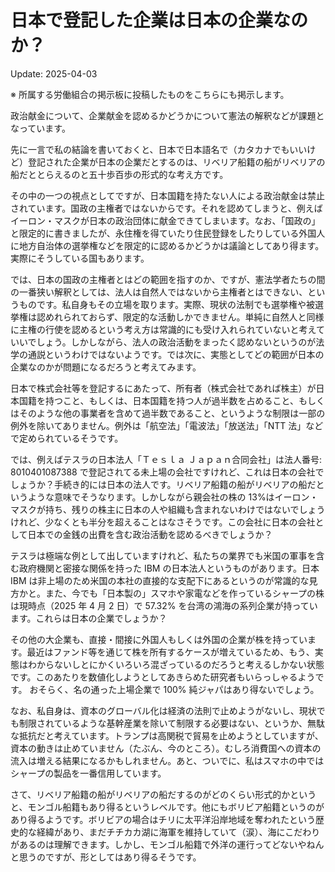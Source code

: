 # 日本で登記した企業は日本の企業なのか？

Update: 2025-04-03

※ 所属する労働組合の掲示板に投稿したものをこちらにも掲示します。

政治献金について、企業献金を認めるかどうかについて憲法の解釈などが課題となっています。

先に一言で私の結論を書いておくと、日本で日本語名で（カタカナでもいいけど）登記された企業が日本の企業だとするのは、リベリア船籍の船がリベリアの船だととらえるのと五十歩百歩の形式的な考え方です。

その中の一つの視点としてですが、日本国籍を持たない人による政治献金は禁止されています。国政の主権者ではないからです。それを認めてしまうと、例えばイーロン・マスクが日本の政治団体に献金できてしまいます。なお、「国政の」と限定的に書きましたが、永住権を得ていたり住民登録をしたりしている外国人に地方自治体の選挙権などを限定的に認めるかどうかは議論としてあり得ます。実際にそうしている国もあります。

では、日本の国政の主権者とはどの範囲を指すのか、ですが、憲法学者たちの間の一番狭い解釈としては、法人は自然人ではないから主権者とはできない、というものです。私自身もその立場を取ります。実際、現状の法制でも選挙権や被選挙権は認めれられておらず、限定的な活動しかできません。単純に自然人と同様に主権の行使を認めるという考え方は常識的にも受け入れられていないと考えていいでしょう。しかしながら、法人の政治活動をまったく認めないというのが法学の通説というわけではないようです。では次に、実態としてどの範囲が日本の企業なのかが問題になるだろうと考えてみます。

日本で株式会社等を登記するにあたって、所有者（株式会社であれば株主）が日本国籍を持つこと、もしくは、日本国籍を持つ人が過半数を占めること、もしくはそのような他の事業者を含めて過半数であること、というような制限は一部の例外を除いてありません。例外は「航空法」「電波法」「放送法」「NTT 法」などで定められているそうです。

では、例えばテスラの日本法人「Ｔｅｓｌａ Ｊａｐａｎ合同会社」は法人番号: 8010401087388 で登記されてる未上場の会社ですけれど、これは日本の会社でしょうか？手続き的には日本の法人です。リベリア船籍の船がリベリアの船だというような意味でそうなります。しかしながら親会社の株の 13%はイーロン・マスクが持ち、残りの株主に日本の人や組織も含まれないわけではないでしょうけれど、少なくとも半分を超えることはなさそうです。この会社に日本の会社として日本での金銭の出費を含む政治活動を認めるべきでしょうか？

テスラは極端な例として出していますけれど、私たちの業界でも米国の軍事を含む政府機関と密接な関係を持った IBM の日本法人というものがあります。日本 IBM は非上場のため米国の本社の直接的な支配下にあるというのが常識的な見方かと。また、今でも「日本製の」スマホや家電などを作っているシャープの株は現時点（2025 年 4 月 2 日）で 57.32% を台湾の鴻海の系列企業が持っています。これらは日本の企業でしょうか？

その他の大企業も、直接・間接に外国人もしくは外国の企業が株を持っています。最近はファンド等を通じて株を所有するケースが増えているため、もう、実態はわからないしとにかくいろいろ混ざっているのだろうと考えるしかない状態です。このあたりを数値化しようとしてあきらめた研究者もいらっしゃるようです。
おそらく、名の通った上場企業で 100% 純ジャパはあり得ないでしょう。

なお、私自身は、資本のグローバル化は経済の法則で止めようがないし、現状でも制限されているような基幹産業を除いて制限する必要はない、というか、無駄な抵抗だと考えています。トランプは高関税で貿易を止めようとしていますが、資本の動きは止めていません（たぶん、今のところ）。むしろ消費国への資本の流入は増える結果になるかもしれません。あと、ついでに、私はスマホの中ではシャープの製品を一番信用しています。

さて、リベリア船籍の船がリベリアの船だするのがどのくらい形式的かというと、モンゴル船籍もあり得るというレベルです。他にもボリビア船籍というのがあり得るようです。ボリビアの場合はチリに太平洋沿岸地域を奪われたという歴史的な経緯があり、まだチチカカ湖に海軍を維持していて（涙）、海にこだわりがあるのは理解できます。しかし、モンゴル船籍で外洋の運行ってどないやねんと思うのですが、形としてはあり得るそうです。
